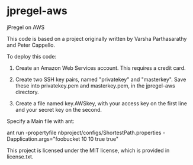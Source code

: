 jpregel-aws
==============

jPregel on AWS

This code is based on a project originally written by Varsha Parthasarathy and Peter Cappello. 

To deploy this code:

1. Create an Amazon Web Services account. This requires a credit card. 

2. Create two SSH key pairs, named "privatekey" and "masterkey". Save these into privatekey.pem and masterkey.pem, in the jpregel-aws directory. 

3. Create a file named key.AWSkey, with your access key on the first line and your secret key on the second.

Specify a Main file with ant:

ant run -propertyfile nbproject/configs/ShortestPath.properties -Dapplication.args="foobucket 10 10 true true"

This project is licensed under the MIT license, which is provided in license.txt.